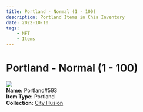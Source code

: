 ```yaml
---
title: Portland - Normal (1 - 100)
description: Portland Items in Chia Inventory
date: 2022-10-10
tags:
    - NFT
    - Items
---
```


# Portland - Normal (1 - 100)
<div class="item_thumbnail">
<img loading="lazy" src="https://wvc642eazhuayulsts5mqpbljtbnmjdqsjhbfbknug3mijx2fu.arweave.net/tUXuaIDJ6AxRcpy6yDwrTMLWJHCSThKFTa-G2xCb6LU"><br/>
<div><strong>Name:</strong> Portland#593</div>
<div><strong>Item Type:</strong> Portland</div>
<div><strong>Collection:</strong> <a href="https://www.spacescan.io/xch/nft/collection/col1lend2dcn558km4wcwta4xnkfv3xpcmlp9kyt0m909emvfxechlyqdl5ndg">City Illusion</a></div>
</div>

